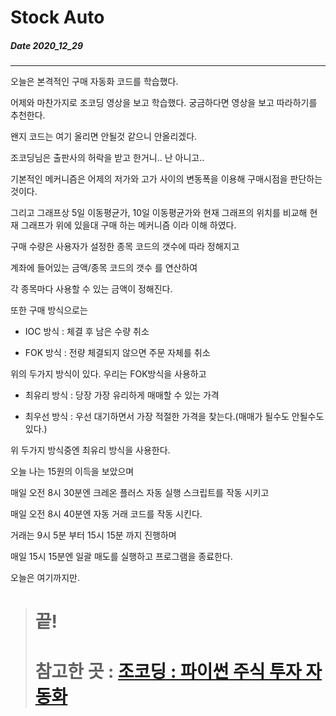 # Stock Auto
##### Date 2020_12_29
---
오늘은 본격적인 구매 자동화 코드를 학습했다.

어제와 마찬가지로 조코딩 영상을 보고 학습했다. 궁금하다면 영상을 보고 따라하기를 추천한다.

왠지 코드는 여기 올리면 안될것 같으니 안올리겠다.

조코딩님은 출판사의 허락을 받고 한거니.. 난 아니고..

기본적인 메커니즘은 어제의 저가와 고가 사이의 변동폭을 이용해 구매시점을 판단하는 것이다.

그리고 그래프상 5일 이동평균가, 10일 이동평균가와 현재 그래프의 위치를 비교해 현재 그래프가 위에 있을대 구매 하는 메커니즘 이라 이해 하였다.

구매 수량은 사용자가 설정한 종목 코드의 갯수에 따라 정해지고

계좌에 들어있는 금액/종목 코드의 갯수 를 연산하여

각 종목마다 사용할 수 있는 금액이 정해진다.

또한 구매 방식으로는
- IOC 방식 : 체결 후 남은 수량 취소

- FOK 방식 : 전량 체결되지 않으면 주문 자체를 취소

위의 두가지 방식이 있다. 우리는 FOK방식을 사용하고

- 최유리 방식 : 당장 가장 유리하게 매매할 수 있는 가격

- 최우선 방식 : 우선 대기하면서 가장 적절한 가격을 찾는다.(매매가 될수도 안될수도 있다.)

위 두가지 방식중엔 최유리 방식을 사용한다.

오늘 나는 15원의 이득을 보았으며

매일 오전 8시 30분엔 크레온 플러스 자동 실행 스크립트를 작동 시키고

매일 오전 8시 40분엔 자동 거래 코드를 작동 시킨다.

거래는 9시 5분 부터 15시 15분 까지 진행하며

매일 15시 15분엔 일괄 매도를 실행하고 프로그램을 종료한다.

오늘은 여기까지만.
> # 끝!
> # 참고한 곳 : [조코딩 : 파이썬 주식 투자 자동화](https://www.youtube.com/playlist?list=PLU9-uwewPMe0fB60VIMuKFV7gPDXmyOzp)
